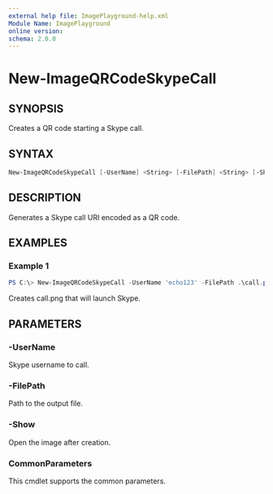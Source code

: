 ```yaml
---
external help file: ImagePlayground-help.xml
Module Name: ImagePlayground
online version:
schema: 2.0.0
---
```


# New-ImageQRCodeSkypeCall

## SYNOPSIS
Creates a QR code starting a Skype call.

## SYNTAX
```powershell
New-ImageQRCodeSkypeCall [-UserName] <String> [-FilePath] <String> [-Show] [<CommonParameters>]
```

## DESCRIPTION
Generates a Skype call URI encoded as a QR code.

## EXAMPLES
### Example 1
```powershell
PS C:\> New-ImageQRCodeSkypeCall -UserName 'echo123' -FilePath .\call.png
```
Creates call.png that will launch Skype.

## PARAMETERS
### -UserName
Skype username to call.
### -FilePath
Path to the output file.
### -Show
Open the image after creation.
### CommonParameters
This cmdlet supports the common parameters.
